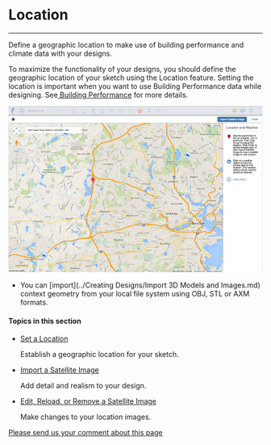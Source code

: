 # Location

----

Define a geographic location to make use of building performance and climate data with your designs.
 

To maximize the functionality of your designs, you should define the geographic location of your sketch using the Location feature. Setting the location is important when you want to use Building Performance data while designing. See[ Building Performance](GUID-FF58555F-3E57-4D24-AF8F-6FEE08D5B561.htm) for more details.

![](Images/GUID-72455568-7551-4B79-90D7-19A6554419EA-low.png)

* You can [import](../Creating Designs/Import 3D Models and Images.md) context geometry from your local file system using OBJ, STL or AXM formats.

  

#### Topics in this section

* [Set a Location](GUID-01BC0CFA-69A5-422F-A4CB-DBD3A00A6D4D.htm)
    
    Establish a geographic location for your sketch.
* [Import a Satellite Image](GUID-095401CD-FF18-46FB-88BA-A85A67C0AAA0.htm)
    
    Add detail and realism to your design.
* [Edit, Reload, or Remove a Satellite Image](GUID-89D90BEE-B9F6-4C25-9FF6-5F25A43B9FD7.htm)
    
    Make changes to your location images.

[Please send us your comment about this page](#)